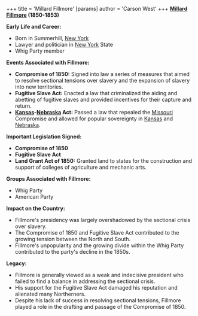 +++
 title = 'Millard Fillmore'
[params]
	author = 'Carson West'
+++
**[Millard Fillmore](./../millard-fillmore/) (1850-1853)**

**Early Life and Career:**

* Born in Summerhill, [New York](./../new-york/)
* Lawyer and politician in [New York](./../new-york/) State
* Whig Party member

**Events Associated with Fillmore:**

* **Compromise of 1850:** Signed into law a series of measures that aimed to resolve sectional tensions over slavery and the expansion of slavery into new territories.
* **Fugitive Slave Act:** Enacted a law that criminalized the aiding and abetting of fugitive slaves and provided incentives for their capture and return.
* **[Kansas](./../kansas/)-[Nebraska](./../nebraska/) Act:** Passed a law that repealed the [Missouri](./../missouri/) Compromise and allowed for popular sovereignty in [Kansas](./../kansas/) and [Nebraska](./../nebraska/).

**Important Legislation Signed:**

* **Compromise of 1850**
* **Fugitive Slave Act**
* **Land Grant Act of 1850:** Granted land to states for the construction and support of colleges of agriculture and mechanic arts.

**Groups Associated with Fillmore:**

* Whig Party
* American Party

**Impact on the Country:**

* Fillmore's presidency was largely overshadowed by the sectional crisis over slavery.
* The Compromise of 1850 and Fugitive Slave Act contributed to the growing tension between the North and South.
* Fillmore's unpopularity and the growing divide within the Whig Party contributed to the party's decline in the 1850s.

**Legacy:**

* Fillmore is generally viewed as a weak and indecisive president who failed to find a balance in addressing the sectional crisis.
* His support for the Fugitive Slave Act damaged his reputation and alienated many Northerners.
* Despite his lack of success in resolving sectional tensions, Fillmore played a role in the drafting and passage of the Compromise of 1850.
